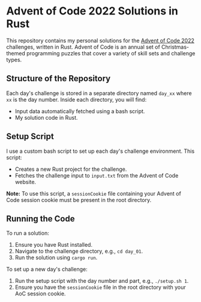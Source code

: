 # Advent of Code 2022 Solutions in Rust

This repository contains my personal solutions for the [Advent of Code 2022](https://adventofcode.com/2022) challenges, written in Rust.
Advent of Code is an annual set of Christmas-themed programming puzzles that cover a variety of skill sets and challenge types.

## Structure of the Repository

Each day's challenge is stored in a separate directory named `day_xx` where `xx` is the day number. 
Inside each directory, you will find:

- Input data automatically fetched using a bash script.
- My solution code in Rust.

## Setup Script

I use a custom bash script to set up each day's challenge environment. This script:

- Creates a new Rust project for the challenge.
- Fetches the challenge input to `input.txt` from the Advent of Code website.

**Note:** To use this script, a `sessionCookie` file containing your Advent of Code session cookie must be present in the root directory.

## Running the Code

To run a solution:

1. Ensure you have Rust installed.
2. Navigate to the challenge directory, e.g., `cd day_01`.
3. Run the solution using `cargo run`.

To set up a new day's challenge:

1. Run the setup script with the day number and part, e.g., `./setup.sh 1`.
2. Ensure you have the `sessionCookie` file in the root directory with your AoC session cookie.

